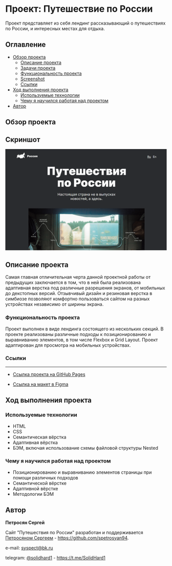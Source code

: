 # Проект: Путешествие по России

Проект представляет из себя лендинг рассказывающий о путешествиях по России, и интересных местах для отдыха.

## Оглавление

- [Обзор проекта](#обзор-проекта)
  - [Описание проекта](#описание-проекта)
  - [Задачи проекта](#задачи-проекта)
  - [Функциональность проекта](#функциональность-проекта)
  - [Screenshot](#screenshot)
  - [Ссылки](#ссылки)
- [Ход выполнения проекта](#ход-выполнения-проекта)
  - [Используемые технологии](#используемые-технологии)
  - [Чему я научился работая над проектом](#чему-я-научился-работая-над-проектом)
- [Автор](#автор)

## Обзор проекта

## Скриншот

![Desktop screenshot](./screenshot/russian-travel-1.png)

## Описание проекта

Самая главная отличительная черта данной проектной работы от предыдущих заключается в том, что в ней была реализована адаптивная верстка под различные разрешения экранов, от мобильных до декстопных версий. Отзывчивый дизайн и резиновая верстка в симбиозе позволяют комфортно пользоваться сайтом на разных устройствах независимо от ширины экрана.

### Функциональность проекта

Проект выполнен в виде лендинга состоящего из нескольких секций. В проекте реализованы различные подходы к позиционированию и выравниванию элементов, в том числе Flexbox и Grid Layout. Проект адаптирован для просмотра на мобильных устройствах.

### Ссылки

------
* [Ссылка проекта на GitHub Pages](https://spetrosyan94.github.io/russian-travel)

* [Ссылка на макет в Figma](https://www.figma.com/file/5S2WSbEFL6awjVWJ0NWL8Q/Sprint-3_-Russia-_-desktop-%2B-mobile?type=design&node-id=62863-634&mode=design&t=IcdpeStJP25rBsS5-0)


## Ход выполнения проекта

### Используемые технологии

- HTML
- CSS
- Семантическая вёрстка
- Адаптивная вёрстка
- БЭМ, включая использование схемы файловой структуры Nested

### Чему я научился работая над проектом

- Позиционированию и выравниванию элементов страницы при помощи различных подходов
- Семантической вёрстке
- Адаптивной вёрстке
- Методологии БЭМ

## Автор

**Петросян Сергей**

Сайт "Путешествия по России" разработан и поддерживается [Петросяном Сергеем](https://github.com/spetrosyan94) - https://github.com/spetrosyan94.

e-mail: [syspect@bk.ru](mailto:syspect@bk.ru)

telegram: [@solidhard1](https://t.me/SolidHard1) - https://t.me/SolidHard1
